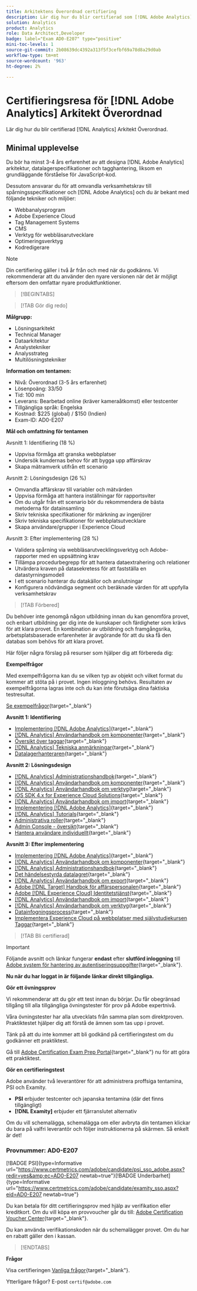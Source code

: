 ```yaml
---
title: Arkitektens Överordnad certifiering
description: Lär dig hur du blir certifierad som [!DNL Adobe Analytics] Arkitekt Överordnad.
solution: Analytics
product: Analytics
role: Data Architect,Developer
badge: label="Exam AD0-E207" type="positive"
mini-toc-levels: 1
source-git-commit: 2b08639dc4392a313f5f3cefbf69a78d8a29d0ab
workflow-type: tm+mt
source-wordcount: '963'
ht-degree: 2%

---
```


# Certifieringsresa för [!DNL Adobe Analytics] Arkitekt Överordnad

Lär dig hur du blir certifierad [!DNL Analytics] Arkitekt Överordnad.

## Minimal upplevelse

Du bör ha minst 3-4 års erfarenhet av att designa [!DNL Adobe Analytics] arkitektur, datalagerspecifikationer och tagghantering, liksom en grundläggande förståelse för JavaScript-kod.

Dessutom ansvarar du för att omvandla verksamhetskrav till spårningsspecifikationer och [!DNL Adobe Analytics] och du är bekant med följande tekniker och miljöer:

* Webbanalysprogram
* Adobe Experience Cloud
* Tag Management Systems
* CMS
* Verktyg för webbläsarutvecklare
* Optimeringsverktyg
* Kodredigerare

>[!NOTE]
>
>Din certifiering gäller i två år från och med när du godkänns. Vi rekommenderar att du använder den nyare versionen när det är möjligt eftersom den omfattar nyare produktfunktioner.

>[!BEGINTABS]

>[!TAB Gör dig redo]

**Målgrupp:**

* Lösningsarkitekt
* Technical Manager
* Dataarkitektur
* Analystekniker
* Analysstrateg
* Multilösningstekniker

**Information om tentamen:**

* Nivå: Överordnad (3-5 års erfarenhet)
* Lösenpoäng: 33/50
* Tid: 100 min
* Leverans: Bearbetad online (kräver kameraåtkomst) eller testcenter
* Tillgängliga språk: Engelska
* Kostnad: $225 (global) / $150 (Indien)
* Exam-ID: AD0-E207

**Mål och omfattning för tentamen**

Avsnitt 1: Identifiering (18 %)

* Uppvisa förmåga att granska webbplatser
* Undersök kundernas behov för att bygga upp affärskrav
* Skapa mätramverk utifrån ett scenario

Avsnitt 2: Lösningsdesign (26 %)

* Omvandla affärskrav till variabler och mätvärden
* Uppvisa förmåga att hantera inställningar för rapportsviter
* Om du utgår från ett scenario bör du rekommendera de bästa metoderna för datainsamling
* Skriv tekniska specifikationer för märkning av ingenjörer
* Skriv tekniska specifikationer för webbplatsutvecklare
* Skapa användare/grupper i Experience Cloud

Avsnitt 3: Efter implementering (28 %)

* Validera spårning via webbläsarutvecklingsverktyg och Adobe-rapporter med en uppsättning krav
* Tillämpa procedurbegrepp för att hantera dataextrahering och relationer
* Utvärdera kraven på datasekretess för att fastställa en datastyrningsmodell
* I ett scenario hanterar du datakällor och anslutningar
* Konfigurera nödvändiga segment och beräknade värden för att uppfylla verksamhetskrav

>[!TAB Förbered]

Du behöver inte genomgå någon utbildning innan du kan genomföra provet, och enbart utbildning ger dig inte de kunskaper och färdigheter som krävs för att klara provet. En kombination av utbildning och framgångsrika, arbetsplatsbaserade erfarenheter är avgörande för att du ska få den databas som behövs för att klara provet.

Här följer några förslag på resurser som hjälper dig att förbereda dig:

**Exempelfrågor**

Med exempelfrågorna kan du se vilken typ av objekt och vilket format du kommer att stöta på i provet. Ingen inloggning behövs. Resultaten av exempelfrågorna lagras inte och du kan inte förutsäga dina faktiska testresultat.

[Se exempelfrågor](https://scorpion.caveon.com/launchpad/ad0-e207-adobe-analytics-architect-master-copy-y9f8t1){target="_blank"}

**Avsnitt 1: Identifiering**

* [Implementering [!DNL Adobe Analytics]](https://experienceleague.adobe.com/docs/analytics/implementation/home.html?lang=en){target="_blank"}
* [[!DNL Analytics] Användarhandbok om komponenter](https://experienceleague.adobe.com/docs/analytics/components/home.html?lang=en){target="_blank"}
* [Översikt över taggar](https://experienceleague.adobe.com/docs/experience-platform/tags/home.html?lang=en){target="_blank"}
* [[!DNL Analytics] Tekniska anmärkningar](https://experienceleague.adobe.com/docs/analytics/technotes/home.html?lang=en){target="_blank"}
* [Datalagerhanteraren](https://exchange.adobe.com/apps/ec/101462/data-layer-manager){target="_blank"}

**Avsnitt 2: Lösningsdesign**

* [[!DNL Analytics] Administrationshandbok](https://experienceleague.adobe.com/docs/analytics/admin/home.html?lang=en){target="_blank"}
* [[!DNL Analytics] Användarhandbok om komponenter](https://experienceleague.adobe.com/docs/analytics/components/home.html?lang=en){target="_blank"}
* [[!DNL Analytics] Användarhandbok om verktyg](https://experienceleague.adobe.com/docs/analytics/analyze/home.html?lang=en){target="_blank"}
* [iOS SDK 4.x for Experience Cloud Solutions](https://experienceleague.adobe.com/docs/mobile-services/ios/overview.html?lang=en){target="_blank"}
* [[!DNL Analytics] Användarhandbok om import](https://experienceleague.adobe.com/docs/analytics/import/home.html?lang=en){target="_blank"}
* [Implementering [!DNL Adobe Analytics]](https://experienceleague.adobe.com/docs/analytics/implementation/home.html?lang=en){target="_blank"}
* [[!DNL Analytics] Tutorials](https://experienceleague.adobe.com/docs/analytics-learn/tutorials/overview.html?lang=en){target="_blank"}
* [Administrativa roller](https://helpx.adobe.com/in/enterprise/using/admin-roles.html){target="_blank"}
* [Admin Console - översikt](https://helpx.adobe.com/in/enterprise/using/admin-console.html#Settings){target="_blank"}
* [Hantera användare individuellt](https://helpx.adobe.com/in/enterprise/using/manage-users-individually.html){target="_blank"}

**Avsnitt 3: Efter implementering**

* [Implementering [!DNL Adobe Analytics]](https://experienceleague.adobe.com/docs/analytics/implementation/home.html?lang=en){target="_blank"}
* [[!DNL Analytics] Användarhandbok om komponenter](https://experienceleague.adobe.com/docs/analytics/components/home.html?lang=en){target="_blank"}
* [[!DNL Analytics] Administrationshandbok](https://experienceleague.adobe.com/docs/analytics/admin/home.html?lang=en){target="_blank"}
* [Det händelsestyrda datalagret](https://jimalytics.com/tag-management/the-event-driven-data-layer/){target="_blank"}
* [[!DNL Analytics] Användarhandbok om export](https://experienceleague.adobe.com/docs/analytics/export/home.html?lang=en){target="_blank"}
* [Adobe [!DNL Target] Handbok för affärspersonalen](https://experienceleague.adobe.com/docs/target/using/target-home.html?lang=en){target="_blank"}
* [Adobe [!DNL Experience Cloud] Identitetstjänst](https://experienceleague.adobe.com/docs/id-service/using/home.html?lang=en){target="_blank"}
* [[!DNL Analytics] Användarhandbok om import](https://experienceleague.adobe.com/docs/analytics/import/home.html?lang=en){target="_blank"}
* [[!DNL Analytics] Användarhandbok om verktyg](https://experienceleague.adobe.com/docs/analytics/analyze/home.html?lang=en){target="_blank"}
* [Datainfogningsprocess](https://github.com/AdobeDocs/analytics-1.4-apis/blob/master/docs/data-insertion-api/overview/c_data_insertion_process.md){target="_blank"}
* [Implementera Experience Cloud på webbplatser med självstudiekursen Taggar](https://experienceleague.adobe.com/docs/platform-learn/implement-in-websites/overview.html?lang=en){target="_blank"}

>[!TAB Bli certifierad]

>[!IMPORTANT]
>
>Följande avsnitt och länkar fungerar **endast**  efter **slutförd inloggning** till [Adobe system för hantering av autentiseringsuppgifter](http://www.certmetrics.com/adobe){target="_blank"}.


**Nu när du har loggat in är följande länkar direkt tillgängliga.**

**Gör ett övningsprov**

Vi rekommenderar att du gör ett test innan du börjar. Du får obegränsad tillgång till alla tillgängliga övningstester för prov på Adobe expertnivå.

Våra övningstester har alla utvecklats från samma plan som direktproven. Praktiktestet hjälper dig att förstå de ämnen som tas upp i provet.

Tänk på att du inte kommer att bli godkänd på certifieringstest om du godkänner ett praktiktest.

Gå till [Adobe Certification Exam Prep Portal](https://www.certmetrics.com/adobe/candidate/gmetrix_sso.aspx){target="_blank"} nu för att göra ett praktiktest.

**Gör en certifieringstest**

Adobe använder två leverantörer för att administrera proffsiga tentamina, PSI och Examity.

* **PSI** erbjuder testcenter och japanska tentamina (där det finns tillgängligt)
* **[!DNL Examity]** erbjuder ett fjärranslutet alternativ

Om du vill schemalägga, schemalägga om eller avbryta din tentamen klickar du bara på valfri leverantör och följer instruktionerna på skärmen. Så enkelt är det!

### Provnummer: AD0-E207

[!BADGE PSI]{type=Informative url="https://www.certmetrics.com/adobe/candidate/psi_sso_adobe.aspx?redir=yes&amp;ec=AD0-E207 newtab=true"}[!BADGE Underbarhet]{type=Informative url="https://www.certmetrics.com/adobe/candidate/examity_sso.aspx?eid=AD0-E207 newtab=true"}

Du kan betala för ditt certifieringsprov med hjälp av verifikation eller kreditkort. Om du vill köpa en provvoucher går du till: [Adobe Certification Voucher Center](https://market.xvoucher.com/adobe/global){target="_blank"}.

Du kan använda verifikationskoden när du schemalägger provet. Om du har en rabatt gäller den i kassan.

>[!ENDTABS]

**Frågor**

Visa certifieringen [Vanliga frågor](https://experienceleague.adobe.com/docs/certification/certification/faq.html?lang=en){target="_blank"}.

Ytterligare frågor? E-post `certif@adobe.com`

